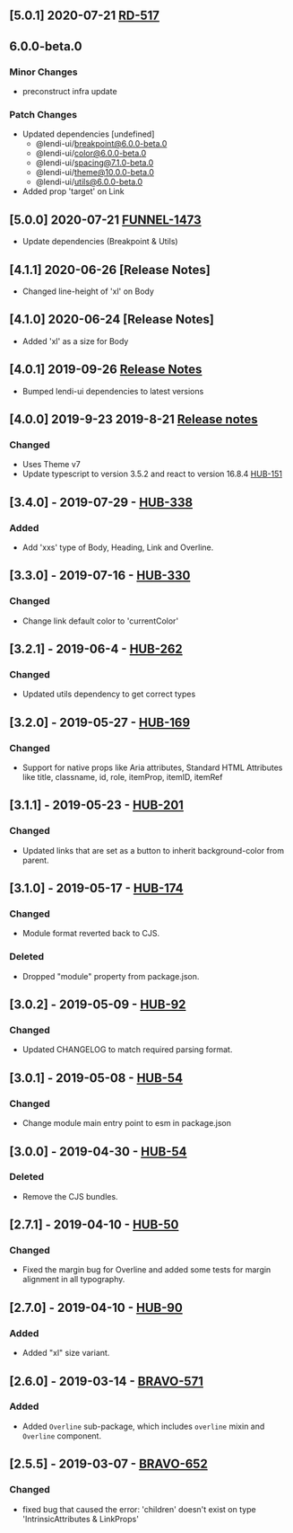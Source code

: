 ## [5.0.1] 2020-07-21 [RD-517](https://creditandfinance.atlassian.net/browse/RD-517)

## 6.0.0-beta.0

### Minor Changes

- preconstruct infra update

### Patch Changes

- Updated dependencies [undefined]
  - @lendi-ui/breakpoint@6.0.0-beta.0
  - @lendi-ui/color@6.0.0-beta.0
  - @lendi-ui/spacing@7.1.0-beta.0
  - @lendi-ui/theme@10.0.0-beta.0
  - @lendi-ui/utils@6.0.0-beta.0
- Added prop 'target' on Link

## [5.0.0] 2020-07-21 [FUNNEL-1473](https://creditandfinance.atlassian.net/browse/FUNNEL-1473)

- Update dependencies (Breakpoint & Utils)

## [4.1.1] 2020-06-26 [Release Notes]

- Changed line-height of 'xl' on Body

## [4.1.0] 2020-06-24 [Release Notes]

- Added 'xl' as a size for Body

## [4.0.1] 2019-09-26 [Release Notes](https://creditandfinance.atlassian.net/wiki/spaces/HUB/pages/803930391/Upcoming+Major+Changes)

- Bumped lendi-ui dependencies to latest versions

## [4.0.0] 2019-9-23 2019-8-21 [Release notes](https://creditandfinance.atlassian.net/wiki/spaces/HUB/pages/803930391/Upcoming+Major+Changes)

### Changed

- Uses Theme v7
- Update typescript to version 3.5.2 and react to version 16.8.4 [HUB-151](https://creditandfinance.atlassian.net/browse/HUB-151)

## [3.4.0] - 2019-07-29 - [HUB-338](https://creditandfinance.atlassian.net/browse/HUB-338)

### Added

- Add 'xxs' type of Body, Heading, Link and Overline.

## [3.3.0] - 2019-07-16 - [HUB-330](https://creditandfinance.atlassian.net/browse/HUB-330)

### Changed

- Change link default color to 'currentColor'

## [3.2.1] - 2019-06-4 - [HUB-262](https://creditandfinance.atlassian.net/browse/HUB-262)

### Changed

- Updated utils dependency to get correct types

## [3.2.0] - 2019-05-27 - [HUB-169](https://creditandfinance.atlassian.net/browse/HUB-169)

### Changed

- Support for native props like Aria attributes, Standard HTML Attributes like title, classname, id, role, itemProp, itemID, itemRef

## [3.1.1] - 2019-05-23 - [HUB-201](https://creditandfinance.atlassian.net/browse/HUB-201)

### Changed

- Updated links that are set as a button to inherit background-color from parent.

## [3.1.0] - 2019-05-17 - [HUB-174](https://creditandfinance.atlassian.net/browse/HUB-174)

### Changed

- Module format reverted back to CJS.

### Deleted

- Dropped "module" property from package.json.

## [3.0.2] - 2019-05-09 - [HUB-92](https://creditandfinance.atlassian.net/browse/HUB-92)

### Changed

- Updated CHANGELOG to match required parsing format.

## [3.0.1] - 2019-05-08 - [HUB-54](https://creditandfinance.atlassian.net/browse/HUB-54)

### Changed

- Change module main entry point to esm in package.json

## [3.0.0] - 2019-04-30 - [HUB-54](https://creditandfinance.atlassian.net/browse/HUB-54)

### Deleted

- Remove the CJS bundles.

## [2.7.1] - 2019-04-10 - [HUB-50](https://creditandfinance.atlassian.net/browse/HUB-50)

### Changed

- Fixed the margin bug for Overline and added some tests for margin alignment in all typography.

## [2.7.0] - 2019-04-10 - [HUB-90](https://creditandfinance.atlassian.net/browse/HUB-90)

### Added

- Added "xl" size variant.

## [2.6.0] - 2019-03-14 - [BRAVO-571](https://creditandfinance.atlassian.net/browse/BRAVO-571)

### Added

- Added `Overline` sub-package, which includes `overline` mixin and `Overline` component.

## [2.5.5] - 2019-03-07 - [BRAVO-652](https://creditandfinance.atlassian.net/browse/BRAVO-652)

### Changed

- fixed bug that caused the error: 'children' doesn't exist on type 'IntrinsicAttributes & LinkProps'
